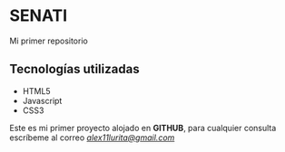 # SENATI
Mi primer repositorio

## Tecnologías utilizadas
 - HTML5
 - Javascript
 - CSS3

Este es mi primer proyecto alojado en **GITHUB**, para cualquier consulta escríbeme al correo *alex11lurita@gmail.com*
